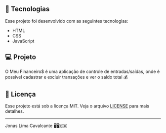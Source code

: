 ## 🚀 Tecnologias

Esse projeto foi desenvolvido com as seguintes tecnologias:

- HTML
- CSS
- JavaScript

## 💻 Projeto

O Meu Financeiro$ é uma aplicação de controle de entradas/saídas, onde é possível cadastrar e excluir transações e ver o saldo total 💰

## :memo: Licença

Esse projeto está sob a licença MIT. Veja o arquivo [LICENSE](LICENSE) para mais detalhes.

---

Jonas Lima Cavalcante 🖥🖥🇧🇷